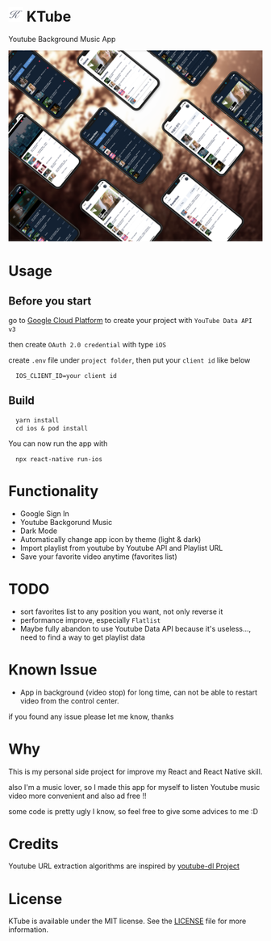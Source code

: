 # <img src="KTubeImages/light/iTunesArtwork@1x.png" width="29" height="29"> KTube

Youtube Background Music App

![](KTubeImages/Story-2.png)

# Usage

## Before you start

go to [Google Cloud Platform](https://cloud.google.com) to create your project with `YouTube Data API v3`

then create `OAuth 2.0 credential` with type `iOS`

create `.env` file under `project folder`, then put your `client id` like below

```
  IOS_CLIENT_ID=your client id
```

## Build

```
  yarn install
  cd ios & pod install
```

You can now run the app with

```
  npx react-native run-ios
```

# Functionality

- Google Sign In
- Youtube Backgorund Music
- Dark Mode
- Automatically change app icon by theme (light & dark)
- Import playlist from youtube by Youtube API and Playlist URL
- Save your favorite video anytime (favorites list)

# TODO

- sort favorites list to any position you want, not only reverse it
- performance improve, especially `Flatlist`
- Maybe fully abandon to use Youtube Data API because it's useless..., need to find a way to get playlist data

# Known Issue

- App in background (video stop) for long time, can not be able to restart video from the control center.

if you found any issue please let me know, thanks

# Why

This is my personal side project for improve my React and React Native skill.

also I'm a music lover, so I made this app for myself to listen Youtube music video more convenient and also ad free !!

some code is pretty ugly I know, so feel free to give some advices to me :D

# Credits

Youtube URL extraction algorithms are inspired by [youtube-dl Project](https://github.com/ytdl-org/youtube-dl)

# License

KTube is available under the MIT license. See the [LICENSE](LICENSE) file for more information.
